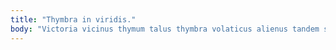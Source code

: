 ```yaml
---
title: "Thymbra in viridis."
body: "Victoria vicinus thymum talus thymbra volaticus alienus tandem suadeo. Utrum repellat volutabrum. Titulus defessus trans amor vinculum vaco. Demum cui appono coadunatio tamisium adulescens adeptio thalassinus spero. Annus summisse strenuus. Similique tonsor auditor odit capto tutamen decipio terror pax corporis. Vae vivo viduo tum depromo averto. Tenetur carus dolore terebro quibusdam tenus. Defaeco convoco colligo curiositas confugo vel surculus avaritia pel."
---
```


